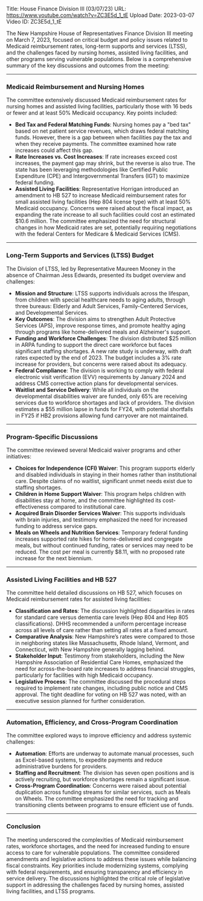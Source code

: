 Title: House Finance Division III (03/07/23)
URL: https://www.youtube.com/watch?v=ZC3E5d_1_tE
Upload Date: 2023-03-07
Video ID: ZC3E5d_1_tE

The New Hampshire House of Representatives Finance Division III meeting on March 7, 2023, focused on critical budget and policy issues related to Medicaid reimbursement rates, long-term supports and services (LTSS), and the challenges faced by nursing homes, assisted living facilities, and other programs serving vulnerable populations. Below is a comprehensive summary of the key discussions and outcomes from the meeting:

---

### **Medicaid Reimbursement and Nursing Homes**
The committee extensively discussed Medicaid reimbursement rates for nursing homes and assisted living facilities, particularly those with 16 beds or fewer and at least 50% Medicaid occupancy. Key points included:
- **Bed Tax and Federal Matching Funds**: Nursing homes pay a "bed tax" based on net patient service revenues, which draws federal matching funds. However, there is a gap between when facilities pay the tax and when they receive payments. The committee examined how rate increases could affect this gap.
- **Rate Increases vs. Cost Increases**: If rate increases exceed cost increases, the payment gap may shrink, but the reverse is also true. The state has been leveraging methodologies like Certified Public Expenditure (CPE) and Intergovernmental Transfers (IGT) to maximize federal funding.
- **Assisted Living Facilities**: Representative Horrigan introduced an amendment to HB 527 to increase Medicaid reimbursement rates for small assisted living facilities (Hep 804 license type) with at least 50% Medicaid occupancy. Concerns were raised about the fiscal impact, as expanding the rate increase to all such facilities could cost an estimated $10.6 million. The committee emphasized the need for structural changes in how Medicaid rates are set, potentially requiring negotiations with the federal Centers for Medicare & Medicaid Services (CMS).

---

### **Long-Term Supports and Services (LTSS) Budget**
The Division of LTSS, led by Representative Maureen Mooney in the absence of Chairman Jess Edwards, presented its budget overview and challenges:
- **Mission and Structure**: LTSS supports individuals across the lifespan, from children with special healthcare needs to aging adults, through three bureaus: Elderly and Adult Services, Family-Centered Services, and Developmental Services.
- **Key Outcomes**: The division aims to strengthen Adult Protective Services (APS), improve response times, and promote healthy aging through programs like home-delivered meals and Alzheimer's support.
- **Funding and Workforce Challenges**: The division distributed $25 million in ARPA funding to support the direct care workforce but faces significant staffing shortages. A new rate study is underway, with draft rates expected by the end of 2023. The budget includes a 3% rate increase for providers, but concerns were raised about its adequacy.
- **Federal Compliance**: The division is working to comply with federal electronic visit verification (EVV) requirements by January 2024 and address CMS corrective action plans for developmental services.
- **Waitlist and Service Delivery**: While all individuals on the developmental disabilities waiver are funded, only 65% are receiving services due to workforce shortages and lack of providers. The division estimates a $55 million lapse in funds for FY24, with potential shortfalls in FY25 if HB2 provisions allowing fund carryover are not maintained.

---

### **Program-Specific Discussions**
The committee reviewed several Medicaid waiver programs and other initiatives:
- **Choices for Independence (CFI) Waiver**: This program supports elderly and disabled individuals in staying in their homes rather than institutional care. Despite claims of no waitlist, significant unmet needs exist due to staffing shortages.
- **Children in Home Support Waiver**: This program helps children with disabilities stay at home, and the committee highlighted its cost-effectiveness compared to institutional care.
- **Acquired Brain Disorder Services Waiver**: This supports individuals with brain injuries, and testimony emphasized the need for increased funding to address service gaps.
- **Meals on Wheels and Nutrition Services**: Temporary federal funding increases supported rate hikes for home-delivered and congregate meals, but without continued funding, rates or services may need to be reduced. The cost per meal is currently $8.11, with no proposed rate increase for the next biennium.

---

### **Assisted Living Facilities and HB 527**
The committee held detailed discussions on HB 527, which focuses on Medicaid reimbursement rates for assisted living facilities:
- **Classification and Rates**: The discussion highlighted disparities in rates for standard care versus dementia care levels (Hep 804 and Hep 805 classifications). DHHS recommended a uniform percentage increase across all levels of care rather than setting all rates at a fixed amount.
- **Comparative Analysis**: New Hampshire’s rates were compared to those in neighboring states like Massachusetts, Rhode Island, Vermont, and Connecticut, with New Hampshire generally lagging behind.
- **Stakeholder Input**: Testimony from stakeholders, including the New Hampshire Association of Residential Care Homes, emphasized the need for across-the-board rate increases to address financial struggles, particularly for facilities with high Medicaid occupancy.
- **Legislative Process**: The committee discussed the procedural steps required to implement rate changes, including public notice and CMS approval. The tight deadline for voting on HB 527 was noted, with an executive session planned for further consideration.

---

### **Automation, Efficiency, and Cross-Program Coordination**
The committee explored ways to improve efficiency and address systemic challenges:
- **Automation**: Efforts are underway to automate manual processes, such as Excel-based systems, to expedite payments and reduce administrative burdens for providers.
- **Staffing and Recruitment**: The division has seven open positions and is actively recruiting, but workforce shortages remain a significant issue.
- **Cross-Program Coordination**: Concerns were raised about potential duplication across funding streams for similar services, such as Meals on Wheels. The committee emphasized the need for tracking and transitioning clients between programs to ensure efficient use of funds.

---

### **Conclusion**
The meeting underscored the complexities of Medicaid reimbursement rates, workforce shortages, and the need for increased funding to ensure access to care for vulnerable populations. The committee considered amendments and legislative actions to address these issues while balancing fiscal constraints. Key priorities include modernizing systems, complying with federal requirements, and ensuring transparency and efficiency in service delivery. The discussions highlighted the critical role of legislative support in addressing the challenges faced by nursing homes, assisted living facilities, and LTSS programs.